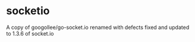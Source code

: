 # socketio
A copy of googollee/go-socket.io renamed with defects fixed and updated to 1.3.6 of socket.io
